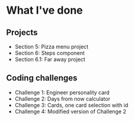 # What I've done

## Projects

- Section 5: Pizza menu project
- Section 6: Steps component
- Section 6.1: Far away project

## Coding challenges

- Challenge 1: Engineer personality card
- Challenge 2: Days from now calculator
- Challenge 3: Cards, one card selection with id
- Challenge 4: Modified version of Challenge 2
